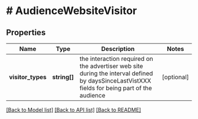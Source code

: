 # # AudienceWebsiteVisitor

## Properties

Name | Type | Description | Notes
------------ | ------------- | ------------- | -------------
**visitor_types** | **string[]** | the interaction required on the advertiser web site during the interval defined by daysSinceLastVistXXX fields for being part of the audience | [optional]

[[Back to Model list]](../../README.md#models) [[Back to API list]](../../README.md#endpoints) [[Back to README]](../../README.md)
